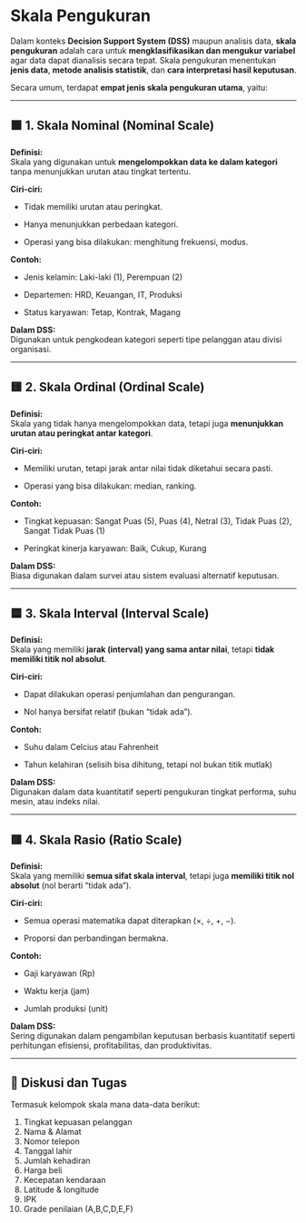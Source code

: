# Skala Pengukuran

Dalam konteks **Decision Support System (DSS)** maupun analisis data, **skala pengukuran** adalah cara untuk **mengklasifikasikan dan mengukur variabel** agar data dapat dianalisis secara tepat. Skala pengukuran menentukan **jenis data**, **metode analisis statistik**, dan **cara interpretasi hasil keputusan**.

Secara umum, terdapat **empat jenis skala pengukuran utama**, yaitu:

---

## 🟩 1. Skala Nominal (Nominal Scale)

**Definisi:**  
Skala yang digunakan untuk **mengelompokkan data ke dalam kategori** tanpa menunjukkan urutan atau tingkat tertentu.

**Ciri-ciri:**

- Tidak memiliki urutan atau peringkat.
    
- Hanya menunjukkan perbedaan kategori.
    
- Operasi yang bisa dilakukan: menghitung frekuensi, modus.
    

**Contoh:**

- Jenis kelamin: Laki-laki (1), Perempuan (2)
    
- Departemen: HRD, Keuangan, IT, Produksi
    
- Status karyawan: Tetap, Kontrak, Magang
    

**Dalam DSS:**  
Digunakan untuk pengkodean kategori seperti tipe pelanggan atau divisi organisasi.

---

## 🟨 2. Skala Ordinal (Ordinal Scale)

**Definisi:**  
Skala yang tidak hanya mengelompokkan data, tetapi juga **menunjukkan urutan atau peringkat antar kategori**.

**Ciri-ciri:**

- Memiliki urutan, tetapi jarak antar nilai tidak diketahui secara pasti.
    
- Operasi yang bisa dilakukan: median, ranking.
    

**Contoh:**

- Tingkat kepuasan: Sangat Puas (5), Puas (4), Netral (3), Tidak Puas (2), Sangat Tidak Puas (1)
    
- Peringkat kinerja karyawan: Baik, Cukup, Kurang
    

**Dalam DSS:**  
Biasa digunakan dalam survei atau sistem evaluasi alternatif keputusan.

---

## 🟦 3. Skala Interval (Interval Scale)

**Definisi:**  
Skala yang memiliki **jarak (interval) yang sama antar nilai**, tetapi **tidak memiliki titik nol absolut**.

**Ciri-ciri:**

- Dapat dilakukan operasi penjumlahan dan pengurangan.
    
- Nol hanya bersifat relatif (bukan “tidak ada”).
    

**Contoh:**

- Suhu dalam Celcius atau Fahrenheit
    
- Tahun kelahiran (selisih bisa dihitung, tetapi nol bukan titik mutlak)
    

**Dalam DSS:**  
Digunakan dalam data kuantitatif seperti pengukuran tingkat performa, suhu mesin, atau indeks nilai.

---

## 🟥 4. Skala Rasio (Ratio Scale)

**Definisi:**  
Skala yang memiliki **semua sifat skala interval**, tetapi juga **memiliki titik nol absolut** (nol berarti “tidak ada”).

**Ciri-ciri:**

- Semua operasi matematika dapat diterapkan (×, ÷, +, −).
    
- Proporsi dan perbandingan bermakna.
    

**Contoh:**

- Gaji karyawan (Rp)
    
- Waktu kerja (jam)
    
- Jumlah produksi (unit)
    

**Dalam DSS:**  
Sering digunakan dalam pengambilan keputusan berbasis kuantitatif seperti perhitungan efisiensi, profitabilitas, dan produktivitas.

---
## 💼 Diskusi dan Tugas

Termasuk kelompok skala mana data-data berikut:
1. Tingkat kepuasan pelanggan
2. Nama & Alamat
3. Nomor telepon
4. Tanggal lahir
5. Jumlah kehadiran
6. Harga beli
7. Kecepatan kendaraan
8. Latitude & longitude
9. IPK
10. Grade penilaian (A,B,C,D,E,F) 